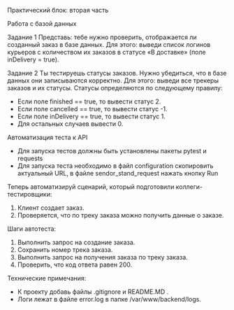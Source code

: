 Практический блок: вторая часть

Работа с базой данных

Задание 1 Представь: тебе нужно проверить, отображается ли созданный заказ в базе данных. 
Для этого: выведи список логинов курьеров с количеством их заказов в статусе «В доставке» (поле inDelivery = true). 

Задание 2 Ты тестируешь статусы заказов. Нужно убедиться, что в базе данных они записываются корректно. Для этого: выведи все трекеры заказов и их статусы. 
Статусы определяются по следующему правилу:
- Если поле finished == true, то вывести статус 2.
- Если поле canсelled == true, то вывести статус -1.
- Если поле inDelivery == true, то вывести статус 1.
- Для остальных случаев вывести 0.

Автоматизация теста к API

- Для запуска тестов должны быть установлены пакеты pytest и requests
- Для запуска теста необходимо в файл configuration скопировить актуальный URL, в файле sendor_stand_request нажать кнопку Run

Теперь автоматизируй сценарий, который подготовили коллеги-тестировщики:
1. Клиент создает заказ.
2. Проверяется, что по треку заказа можно получить данные о заказе.

Шаги автотеста:
1. Выполнить запрос на создание заказа.
2. Сохранить номер трека заказа.
3. Выполнить запрос на получения заказа по треку заказа.
4. Проверить, что код ответа равен 200.

Технические примечания:
- К проекту добавь файлы .gitignore и README.MD .
- Логи лежат в файле error.log в папке /var/www/backend/logs.